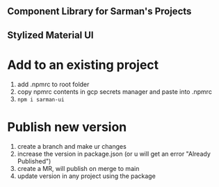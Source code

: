 ## Component Library for Sarman's Projects
## Stylized Material UI

# Add to an existing project

1. add .npmrc to root folder
2. copy npmrc contents in gcp secrets manager and paste into .npmrc
3. ```npm i sarman-ui```

# Publish new version
1. create a branch and make ur changes
2. increase the version in package.json (or u will get an error "Already Published")
3. create a MR, will publish on merge to main
4. update version in any project using the package